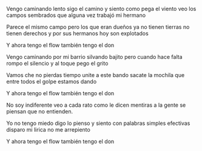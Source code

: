 Vengo caminando lento
sigo el camino y siento como pega el viento
veo los campos sembrados que alguna vez trabajó mi hermano

Parece el mismo campo pero los que eran dueños
ya no tienen tierras no tienen derechos
y por sus hermanos hoy son explotados

Y ahora tengo el flow
también tengo el don

Vengo caminando por mi barrio silvando bajito
pero cuando hace falta rompo el silencio
y al toque pego el grito

Vamos che no pierdas tiempo unite a este bando
sacate la mochila que entre todos
el golpe estamos dando

Y ahora tengo el flow
también tengo el don

No soy indiferente veo a cada rato
como le dicen mentiras a la gente
se piensan que no entienden.

Yo no tengo miedo digo lo pienso y siento
con palabras simples efectivas
disparo mi lirica no me arrepiento

Y ahora tengo el flow
también tengo el don

